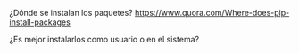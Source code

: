 
¿Dónde se instalan los paquetes?
https://www.quora.com/Where-does-pip-install-packages

¿Es mejor instalarlos como usuario o en el sistema?

